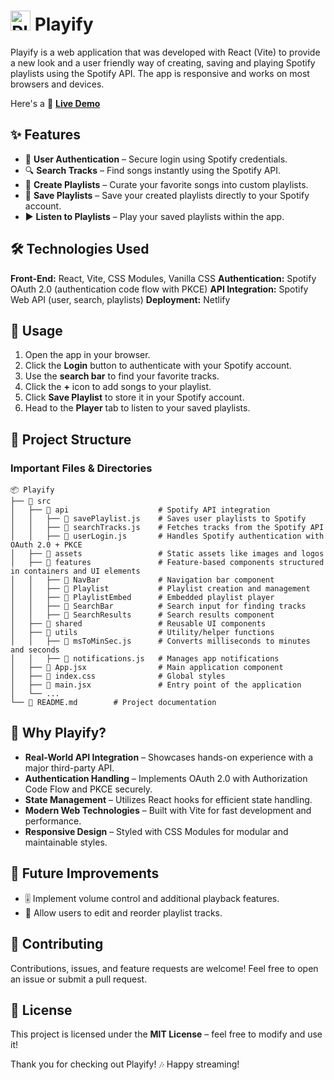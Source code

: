 # <img src="https://playifyapp.netlify.app/assets/playify_logo-D8VAvbfV.png" alt="Playify Logo" width="32" /> Playify

Playify is a web application that was developed with React (Vite) to provide a new look and a user friendly way of creating, saving and playing Spotify playlists using the Spotify API. The app is responsive and works on most browsers and devices.

Here's a 🚀 **[Live Demo](https://playifyapp.netlify.app/)**




## ✨ Features

- 🔑 **User Authentication** – Secure login using Spotify credentials.
- 🔍 **Search Tracks** – Find songs instantly using the Spotify API.
- 📂 **Create Playlists** – Curate your favorite songs into custom playlists.
- 💾 **Save Playlists** – Save your created playlists directly to your Spotify account.
- ▶️ **Listen to Playlists** – Play your saved playlists within the app.




## 🛠️ Technologies Used

**Front-End:** React, Vite, CSS Modules, Vanilla CSS
**Authentication:** Spotify OAuth 2.0 (authentication code flow with PKCE)
**API Integration:** Spotify Web API (user, search, playlists)
**Deployment:** Netlify




## 📖 Usage

1. Open the app in your browser.
2. Click the **Login** button to authenticate with your Spotify account.
3. Use the **search bar** to find your favorite tracks.
4. Click the **+** icon to add songs to your playlist.
5. Click **Save Playlist** to store it in your Spotify account.
6. Head to the **Player** tab to listen to your saved playlists.




## 📂 Project Structure

### Important Files & Directories

```
📦 Playify
├── 📂 src
│   ├── 📂 api                    # Spotify API integration
│   │   ├── 📜 savePlaylist.js    # Saves user playlists to Spotify
│   │   ├── 📜 searchTracks.js    # Fetches tracks from the Spotify API
│   │   ├── 📜 userLogin.js       # Handles Spotify authentication with OAuth 2.0 + PKCE
│   ├── 📂 assets                 # Static assets like images and logos
│   ├── 📂 features               # Feature-based components structured in containers and UI elements
│   │   ├── 📂 NavBar             # Navigation bar component
│   │   ├── 📂 Playlist           # Playlist creation and management
│   │   ├── 📂 PlaylistEmbed      # Embedded playlist player
│   │   ├── 📂 SearchBar          # Search input for finding tracks
│   │   ├── 📂 SearchResults      # Search results component
│   ├── 📂 shared                 # Reusable UI components
│   ├── 📂 utils                  # Utility/helper functions
│   │   ├── 📜 msToMinSec.js      # Converts milliseconds to minutes and seconds
│   │   ├── 📜 notifications.js   # Manages app notifications
│   ├── 📜 App.jsx                # Main application component
│   ├── 📜 index.css              # Global styles
│   ├── 📜 main.jsx               # Entry point of the application
│   └── ...
└── 📜 README.md        # Project documentation
```




## 🌟 Why Playify?

- **Real-World API Integration** – Showcases hands-on experience with a major third-party API.
- **Authentication Handling** – Implements OAuth 2.0 with Authorization Code Flow and PKCE securely.
- **State Management** – Utilizes React hooks for efficient state handling.
- **Modern Web Technologies** – Built with Vite for fast development and performance.
- **Responsive Design** – Styled with CSS Modules for modular and maintainable styles.




## 🚀 Future Improvements

- 🎚️ Implement volume control and additional playback features.
- 📌 Allow users to edit and reorder playlist tracks.




## 🤝 Contributing

Contributions, issues, and feature requests are welcome! Feel free to open an issue or submit a pull request.




## 📜 License

This project is licensed under the **MIT License** – feel free to modify and use it!




Thank you for checking out Playify! 🎶 Happy streaming!

